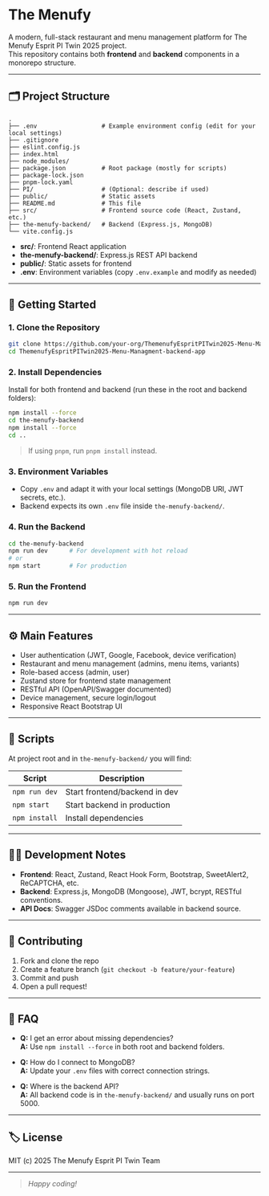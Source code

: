 # The Menufy

A modern, full-stack restaurant and menu management platform for The Menufy Esprit PI Twin 2025 project.  
This repository contains both **frontend** and **backend** components in a monorepo structure.

---

## 🗂️ Project Structure

```
.
├── .env                  # Example environment config (edit for your local settings)
├── .gitignore
├── eslint.config.js
├── index.html
├── node_modules/
├── package.json          # Root package (mostly for scripts)
├── package-lock.json
├── pnpm-lock.yaml
├── PI/                   # (Optional: describe if used)
├── public/               # Static assets
├── README.md             # This file
├── src/                  # Frontend source code (React, Zustand, etc.)
├── the-menufy-backend/   # Backend (Express.js, MongoDB)
└── vite.config.js
```

- **src/**: Frontend React application  
- **the-menufy-backend/**: Express.js REST API backend  
- **public/**: Static assets for frontend  
- **.env**: Environment variables (copy `.env.example` and modify as needed)

---

## 🚀 Getting Started

### 1. **Clone the Repository**

```bash
git clone https://github.com/your-org/ThemenufyEspritPITwin2025-Menu-Managment-backend-app.git
cd ThemenufyEspritPITwin2025-Menu-Managment-backend-app
```

### 2. **Install Dependencies**

Install for both frontend and backend (run these in the root and backend folders):

```bash
npm install --force
cd the-menufy-backend
npm install --force
cd ..
```

> If using `pnpm`, run `pnpm install` instead.

### 3. **Environment Variables**

- Copy `.env` and adapt it with your local settings (MongoDB URI, JWT secrets, etc.).
- Backend expects its own `.env` file inside `the-menufy-backend/`.

### 4. **Run the Backend**

```bash
cd the-menufy-backend
npm run dev      # For development with hot reload
# or
npm start        # For production
```

### 5. **Run the Frontend**

```bash
npm run dev
```

---

## ⚙️ Main Features

- User authentication (JWT, Google, Facebook, device verification)
- Restaurant and menu management (admins, menu items, variants)
- Role-based access (admin, user)
- Zustand store for frontend state management
- RESTful API (OpenAPI/Swagger documented)
- Device management, secure login/logout
- Responsive React Bootstrap UI

---

## 📖 Scripts

At project root and in `the-menufy-backend/` you will find:

| Script         | Description                     |
|----------------|--------------------------------|
| `npm run dev`  | Start frontend/backend in dev   |
| `npm start`    | Start backend in production     |
| `npm install`  | Install dependencies            |

---

## 🧑‍💻 Development Notes

- **Frontend**: React, Zustand, React Hook Form, Bootstrap, SweetAlert2, ReCAPTCHA, etc.
- **Backend**: Express.js, MongoDB (Mongoose), JWT, bcrypt, RESTful conventions.
- **API Docs**: Swagger JSDoc comments available in backend source.

---

## 📝 Contributing

1. Fork and clone the repo
2. Create a feature branch (`git checkout -b feature/your-feature`)
3. Commit and push
4. Open a pull request!

---

## 🙋 FAQ

- **Q:** I get an error about missing dependencies?  
  **A:** Use `npm install --force` in both root and backend folders.

- **Q:** How do I connect to MongoDB?  
  **A:** Update your `.env` files with correct connection strings.

- **Q:** Where is the backend API?  
  **A:** All backend code is in `the-menufy-backend/` and usually runs on port 5000.

---

## 🏷️ License

MIT (c) 2025 The Menufy Esprit PI Twin Team

---

> _Happy coding!_
